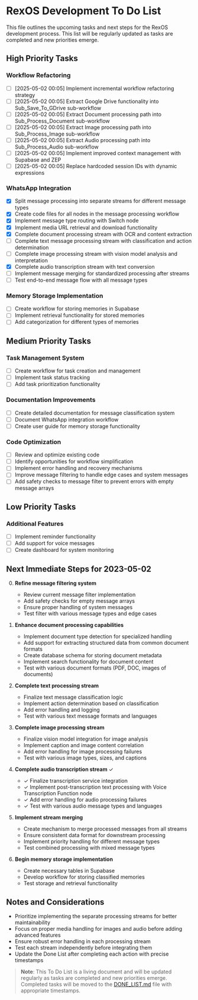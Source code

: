 # RexOS Development To Do List

This file outlines the upcoming tasks and next steps for the RexOS development process. This list will be regularly updated as tasks are completed and new priorities emerge.

## High Priority Tasks

### Workflow Refactoring
- [ ] [2025-05-02 00:05] Implement incremental workflow refactoring strategy
- [ ] [2025-05-02 00:05] Extract Google Drive functionality into Sub_Save_To_GDrive sub-workflow
- [ ] [2025-05-02 00:05] Extract Document processing path into Sub_Process_Document sub-workflow
- [ ] [2025-05-02 00:05] Extract Image processing path into Sub_Process_Image sub-workflow
- [ ] [2025-05-02 00:05] Extract Audio processing path into Sub_Process_Audio sub-workflow
- [ ] [2025-05-02 00:05] Implement improved context management with Supabase and ZEP
- [ ] [2025-05-02 00:05] Replace hardcoded session IDs with dynamic expressions

### WhatsApp Integration
- [x] Split message processing into separate streams for different message types
- [x] Create code files for all nodes in the message processing workflow
- [x] Implement message type routing with Switch node
- [x] Implement media URL retrieval and download functionality
- [x] Complete document processing stream with OCR and content extraction
- [ ] Complete text message processing stream with classification and action determination
- [ ] Complete image processing stream with vision model analysis and interpretation
- [x] Complete audio transcription stream with text conversion
- [ ] Implement message merging for standardized processing after streams
- [ ] Test end-to-end message flow with all message types

### Memory Storage Implementation
- [ ] Create workflow for storing memories in Supabase
- [ ] Implement retrieval functionality for stored memories
- [ ] Add categorization for different types of memories

## Medium Priority Tasks

### Task Management System
- [ ] Create workflow for task creation and management
- [ ] Implement task status tracking
- [ ] Add task prioritization functionality

### Documentation Improvements
- [ ] Create detailed documentation for message classification system
- [ ] Document WhatsApp integration workflow
- [ ] Create user guide for memory storage functionality

### Code Optimization
- [ ] Review and optimize existing code
- [ ] Identify opportunities for workflow simplification
- [ ] Implement error handling and recovery mechanisms
- [ ] Improve message filtering to handle edge cases and system messages
- [ ] Add safety checks to message filter to prevent errors with empty message arrays

## Low Priority Tasks

### Additional Features
- [ ] Implement reminder functionality
- [ ] Add support for voice messages
- [ ] Create dashboard for system monitoring

## Next Immediate Steps for 2023-05-02

0. **Refine message filtering system**
   - Review current message filter implementation
   - Add safety checks for empty message arrays
   - Ensure proper handling of system messages
   - Test filter with various message types and edge cases

1. **Enhance document processing capabilities**
   - Implement document type detection for specialized handling
   - Add support for extracting structured data from common document formats
   - Create database schema for storing document metadata
   - Implement search functionality for document content
   - Test with various document formats (PDF, DOC, images of documents)

2. **Complete text processing stream**
   - Finalize text message classification logic
   - Implement action determination based on classification
   - Add error handling and logging
   - Test with various text message formats and languages

3. **Complete image processing stream**
   - Finalize vision model integration for image analysis
   - Implement caption and image content correlation
   - Add error handling for image processing failures
   - Test with various image types, sizes, and captions

4. **Complete audio transcription stream** ✓
   - ✓ Finalize transcription service integration
   - ✓ Implement post-transcription text processing with Voice Transcription Function node
   - ✓ Add error handling for audio processing failures
   - ✓ Test with various audio message types and languages

5. **Implement stream merging**
   - Create mechanism to merge processed messages from all streams
   - Ensure consistent data format for downstream processing
   - Implement priority handling for different message types
   - Test combined processing with mixed message types

6. **Begin memory storage implementation**
   - Create necessary tables in Supabase
   - Develop workflow for storing classified memories
   - Test storage and retrieval functionality

## Notes and Considerations

- Prioritize implementing the separate processing streams for better maintainability
- Focus on proper media handling for images and audio before adding advanced features
- Ensure robust error handling in each processing stream
- Test each stream independently before integrating them
- Update the Done List after completing each action with precise timestamps

> **Note**: This To Do List is a living document and will be updated regularly as tasks are completed and new priorities emerge. Completed tasks will be moved to the [DONE_LIST.md](./DONE_LIST.md) file with appropriate timestamps.
